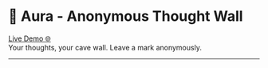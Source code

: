 # 🌌 Aura - Anonymous Thought Wall

[Live Demo 🌐](https://aura-1-mdgs.onrender.com/)  
Your thoughts, your cave wall. Leave a mark anonymously.

---
